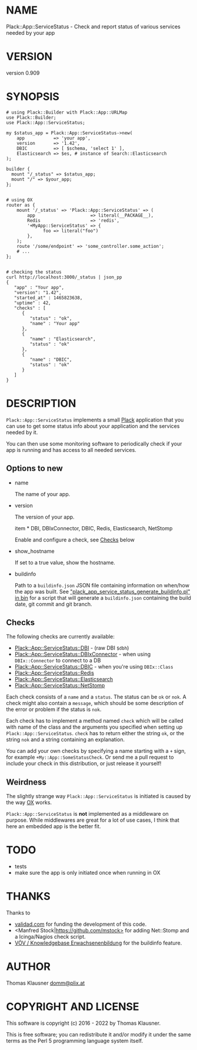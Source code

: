 # NAME

Plack::App::ServiceStatus - Check and report status of various services needed by your app

# VERSION

version 0.909

# SYNOPSIS

    # using Plack::Builder with Plack::App::URLMap
    use Plack::Builder;
    use Plack::App::ServiceStatus;

    my $status_app = Plack::App::ServiceStatus->new(
        app           => 'your app',
        version       => '1.42',
        DBIC          => [ $schema, 'select 1' ],
        Elasticsearch => $es, # instance of Search::Elasticsearch
    );

    builder {
      mount "/_status" => $status_app;
      mount "/" => $your_app;
    };


    # using OX
    router as {
        mount '/_status' => 'Plack::App::ServiceStatus' => (
            app                     => literal(__PACKAGE__),
            Redis                   => 'redis',
            '+MyApp::ServiceStatus' => {
                  foo => literal("foo")
            },
        );
        route '/some/endpoint' => 'some_controller.some_action';
        # ...
    };


    # checking the status
    curl http://localhost:3000/_status | json_pp
    {
       "app" : "Your app",
       "version": "1.42",
       "started_at" : 1465823638,
       "uptime" : 42,
       "checks" : [
          {
             "status" : "ok",
             "name" : "Your app"
          },
          {
             "name" : "Elasticsearch",
             "status" : "ok"
          },
          {
             "name" : "DBIC",
             "status" : "ok"
          }
       ]
    }

# DESCRIPTION

`Plack::App::ServiceStatus` implements a small
[Plack](https://metacpan.org/pod/Plack) application that you can use
to get some status info about your application and the services needed by
it.

You can then use some monitoring software to periodically check if
your app is running and has access to all needed services.

## Options to new

- name

    The name of your app.

- version

    The version of your app.

    item \* DBI, DBIxConnector, DBIC, Redis, Elasticsearch, NetStomp

    Enable and configure a check, see [Checks](https://metacpan.org/pod/Checks) below

- show\_hostname

    If set to a true value, show the hostname.

- buildinfo

    Path to a `buildinfo.json` JSON file containing information on
    when/how the app was built. See
    ["plack\_app\_service\_status\_generate\_buildinfo.pl" in bin](https://metacpan.org/pod/bin#plack_app_service_status_generate_buildinfo.pl) for a script
    that will generate a `buildinfo.json` containing the build date, git
    commit and git branch.

## Checks

The following checks are currently available:

- [Plack::App::ServiceStatus::DBI](https://metacpan.org/pod/Plack%3A%3AApp%3A%3AServiceStatus%3A%3ADBI) - (raw DBI `$dbh`)
- [Plack::App::ServiceStatus::DBIxConnector](https://metacpan.org/pod/Plack%3A%3AApp%3A%3AServiceStatus%3A%3ADBIxConnector) - when using `DBIx::Connector` to connect to a DB
- [Plack::App::ServiceStatus::DBIC](https://metacpan.org/pod/Plack%3A%3AApp%3A%3AServiceStatus%3A%3ADBIC) - when you're using `DBIx::Class`
- [Plack::App::ServiceStatus::Redis](https://metacpan.org/pod/Plack%3A%3AApp%3A%3AServiceStatus%3A%3ARedis)
- [Plack::App::ServiceStatus::Elasticsearch](https://metacpan.org/pod/Plack%3A%3AApp%3A%3AServiceStatus%3A%3AElasticsearch)
- [Plack::App::ServiceStatus::NetStomp](https://metacpan.org/pod/Plack%3A%3AApp%3A%3AServiceStatus%3A%3ANetStomp)

Each check consists of a `name` and a `status`. The status can be
`ok` or `nok`. A check might also contain a `message`, which should
be some description of the error or problem if the status is `nok`.

Each check has to implement a method named `check` which will be
called with name of the class and the arguments you specified when
setting up `Plack::App::ServiceStatus`. `check` has to return either
the string `ok`, or the string `nok` and a string containing an
explanation.

You can add your own checks by specifying a name starting with a `+`
sign, for example `+My::App::SomeStatusCheck`. Or send me a pull
request to include your check in this distribution, or just release it
yourself!

## Weirdness

The slightly strange way `Plack::App::ServiceStatus` is initiated is caused
by the way [OX](https://metacpan.org/pod/OX) works.

`Plack::App::ServiceStatus` is **not** implemented as a middleware on
purpose. While middlewares are great for a lot of use cases, I think
that here an embedded app is the better fit.

# TODO

- tests
- make sure the app is only initiated once when running in OX

# THANKS

Thanks to

- [validad.com](https://www.validad.com/) for funding the
development of this code.
- <Manfred Stock|https://github.com/mstock> for adding
Net::Stomp and a Icinga/Nagios check script.
- [VÖV / Knowledgebase Erwachsenenbildung](https://adulteducation.at/) for the buildinfo feature.

# AUTHOR

Thomas Klausner <domm@plix.at>

# COPYRIGHT AND LICENSE

This software is copyright (c) 2016 - 2022 by Thomas Klausner.

This is free software; you can redistribute it and/or modify it under
the same terms as the Perl 5 programming language system itself.
